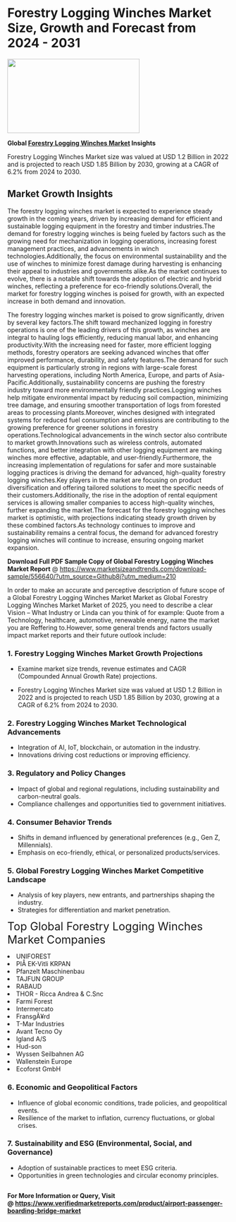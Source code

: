 <H1>Forestry Logging Winches Market Size, Growth and Forecast from 2024 - 2031</H1><img class="aligncenter size-medium wp-image-584254" src="https://thirdeyenews.in/wp-content/uploads/2024/09/Global-Market-Research-300x168.jpeg" alt="" width="300" height="168" /><p><strong>Global&nbsp;<a href="https://www.marketsizeandtrends.com/download-sample/556640/?utm_source=Github8j?utm_medium=210">Forestry Logging Winches Market</a> Insights</strong></p><p>Forestry Logging Winches Market size was valued at USD 1.2 Billion in 2022 and is projected to reach USD 1.85 Billion by 2030, growing at a CAGR of 6.2% from 2024 to 2030.</p><p><h2>Market Growth Insights</h2> <p>The forestry logging winches market is expected to experience steady growth in the coming years, driven by increasing demand for efficient and sustainable logging equipment in the forestry and timber industries.The demand for forestry logging winches is being fueled by factors such as the growing need for mechanization in logging operations, increasing forest management practices, and advancements in winch technologies.Additionally, the focus on environmental sustainability and the use of winches to minimize forest damage during harvesting is enhancing their appeal to industries and governments alike.As the market continues to evolve, there is a notable shift towards the adoption of electric and hybrid winches, reflecting a preference for eco-friendly solutions.Overall, the market for forestry logging winches is poised for growth, with an expected increase in both demand and innovation.</p> <p>The forestry logging winches market is poised to grow significantly, driven by several key factors.The shift toward mechanized logging in forestry operations is one of the leading drivers of this growth, as winches are integral to hauling logs efficiently, reducing manual labor, and enhancing productivity.With the increasing need for faster, more efficient logging methods, forestry operators are seeking advanced winches that offer improved performance, durability, and safety features.The demand for such equipment is particularly strong in regions with large-scale forest harvesting operations, including North America, Europe, and parts of Asia-Pacific.Additionally, sustainability concerns are pushing the forestry industry toward more environmentally friendly practices.Logging winches help mitigate environmental impact by reducing soil compaction, minimizing tree damage, and ensuring smoother transportation of logs from forested areas to processing plants.Moreover, winches designed with integrated systems for reduced fuel consumption and emissions are contributing to the growing preference for greener solutions in forestry operations.Technological advancements in the winch sector also contribute to market growth.Innovations such as wireless controls, automated functions, and better integration with other logging equipment are making winches more effective, adaptable, and user-friendly.Furthermore, the increasing implementation of regulations for safer and more sustainable logging practices is driving the demand for advanced, high-quality forestry logging winches.Key players in the market are focusing on product diversification and offering tailored solutions to meet the specific needs of their customers.Additionally, the rise in the adoption of rental equipment services is allowing smaller companies to access high-quality winches, further expanding the market.The forecast for the forestry logging winches market is optimistic, with projections indicating steady growth driven by these combined factors.As technology continues to improve and sustainability remains a central focus, the demand for advanced forestry logging winches will continue to increase, ensuring ongoing market expansion.</p> <p><span class=""><strong>Download Full PDF Sample Copy of Global Forestry Logging Winches Market Report</strong> @ <a href="https://www.marketsizeandtrends.com/download-sample/556640/?utm_source=Github8j?utm_medium=210" target="_blank">https://www.marketsizeandtrends.com/download-sample/556640/?utm_source=Github8j?utm_medium=210</a></span></p><p>In order to make an accurate and perceptive description of future scope of a Global&nbsp;Forestry Logging Winches Market Market as Global&nbsp;Forestry Logging Winches Market Market of 2025, you need to describe a clear Vision &ndash; What Industry or Linda can you think of for example: Quote from a Technology, healthcare, automotive, renewable energy, name the market you are Reffering to.However, some general trends and factors usually impact market reports and their future outlook include:</p><h3>1.&nbsp;<strong>Forestry Logging Winches Market Growth Projections</strong></h3><ul><li>Examine market size trends, revenue estimates and CAGR (Compounded Annual Growth Rate) projections.</li><li><p>Forestry Logging Winches Market size was valued at USD 1.2 Billion in 2022 and is projected to reach USD 1.85 Billion by 2030, growing at a CAGR of 6.2% from 2024 to 2030.</p></li></ul><h3>2.&nbsp;<strong>Forestry Logging Winches Market Technological Advancements</strong></h3><ul><li>Integration of AI, IoT, blockchain, or automation in the industry.</li><li>Innovations driving cost reductions or improving efficiency.</li></ul><h3>3.&nbsp;<strong>Regulatory and Policy Changes</strong></h3><ul><li>Impact of global and regional regulations, including sustainability and carbon-neutral goals.</li><li>Compliance challenges and opportunities tied to government initiatives.</li></ul><h3>4.&nbsp;<strong>Consumer Behavior Trends</strong></h3><ul><li>Shifts in demand influenced by generational preferences (e.g., Gen Z, Millennials).</li><li>Emphasis on eco-friendly, ethical, or personalized products/services.</li></ul><h3>5.&nbsp;<strong>Global Forestry Logging Winches Market Competitive Landscape</strong></h3><ul><li>Analysis of key players, new entrants, and partnerships shaping the industry.</li><li>Strategies for differentiation and market penetration.</li></ul><p data-pm-slice="1 1 []"><span style="color: inherit; font-family: inherit; font-size: 25px;">Top Global Forestry Logging Winches Market Companies</span></p><div class="" data-test-id=""><p><li>UNIFOREST</li><li> PIÅ EK-Vitli KRPAN</li><li> Pfanzelt Maschinenbau</li><li> TAJFUN GROUP</li><li> RABAUD</li><li> THOR - Ricca Andrea & C.Snc</li><li> Farmi Forest</li><li> Intermercato</li><li> FransgÃ¥rd</li><li> T-Mar Industries</li><li> Avant Tecno Oy</li><li> Igland A/S</li><li> Hud-son</li><li> Wyssen Seilbahnen AG</li><li> Wallenstein Europe</li><li> Ecoforst GmbH</li></p></div><h3>6.&nbsp;<strong>Economic and Geopolitical Factors</strong></h3><ul><li>Influence of global economic conditions, trade policies, and geopolitical events.</li><li>Resilience of the market to inflation, currency fluctuations, or global crises.</li></ul><h3>7.&nbsp;<strong>Sustainability and ESG (Environmental, Social, and Governance)</strong></h3><ul><li>Adoption of sustainable practices to meet ESG criteria.</li><li>Opportunities in green technologies and circular economy principles.</li></ul><h2><strong style="font-size: 14px;">For More Information or Query, Visit @&nbsp;</strong><a style="background-color: #ffffff; font-size: 14px;" href="https://www.marketsizeandtrends.com/report/forestry-logging-winches-market/" target="_blank">https://www.verifiedmarketreports.com/product/airport-passenger-boarding-bridge-market</a></h2>